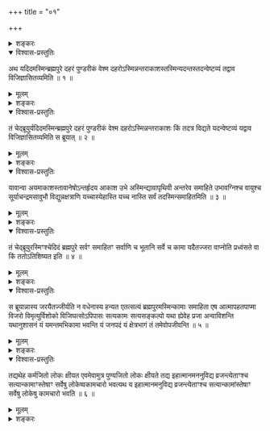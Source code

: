 +++
title = "०१"

+++

<details><summary>शङ्करः</summary>

यद्यपि दिग्देशकालादिभेदशून्यं ब्रह्म ‘सत् . . . एकमेवाद्वितीयम्’
‘आत्मैवेदं सर्वम्’ इति षष्ठसप्तमयोरधिगतम् , तथापि इह
मन्दबुद्धीनां दिग्देशादिभेदवद्वस्त्विति एवम्भाविता बुद्धिः न
शक्यते सहसा परमार्थाविषया कर्तुमिति, अनधिगम्य च ब्रह्म न
पुरुषार्थसिद्धिरिति, तदधिगमाय हृदयपुण्डरीकदेशः उपदेष्टव्यः ।
यद्यपि सत्सम्यक्प्रत्ययैकविषयं निर्गुणं च आत्मतत्त्वम् , तथापि
मन्दबुद्धीनां गुणवत्त्वस्येष्टत्वात्
सत्यकामादिगुणवत्त्वं च वक्तव्यम् । तथा
यद्यपि ब्रह्मविदां स्त्र्यादिविषयेभ्यः स्वयमेवोपरमो भवति,
तथाप्यानेकजन्मविषयसेवाभ्यासजनिता विषयविषया तृष्णा
न सहसा निवर्तयितुं शक्यत इति ब्रह्मचर्यादिसाधनविशेषो विधातव्यः । तथा
यद्यप्यात्मैकत्वविदां
गन्तृगमनगन्तव्याभावादविद्यादिशेषस्थितिनिमित्तक्षये
गगन इव विद्युदुद्भूत इव वायुः दग्धेन्धन इव अग्निः स्वात्मन्येव
निवृत्तिः, तथापि गन्तृगमनादिवासितबुद्धीनां
हृदयदेशगुणविशिष्टब्रह्मोपासकानां मूर्धन्यया
नाड्या गतिर्वक्तव्येत्यष्टमः प्रपाठक आरभ्यते ।
दिग्देशगुणगतिफलभेदशून्यं हि
परमार्थसदद्वयं ब्रह्म मन्दबुद्धीनामसदिव
प्रतिभाति । सन्मार्गस्थास्तावद्भवन्तु ततः शनैः परमार्थसदपि
ग्राहयिष्यामीति मन्यते श्रुतिः —
</details>

<details open><summary>विश्वास-प्रस्तुतिः</summary>

अथ यदिदमस्मिन्ब्रह्मपुरे दहरं पुण्डरीकं वेश्म
दहरोऽस्मिन्नन्तराकाशस्तस्मिन्यदन्तस्तदन्वेष्टव्यं
तद्वाव विजिज्ञासितव्यमिति ॥ १ ॥
</details>

<details><summary>मूलम्</summary>

अथ यदिदमस्मिन्ब्रह्मपुरे दहरं पुण्डरीकं वेश्म
दहरोऽस्मिन्नन्तराकाशस्तस्मिन्यदन्तस्तदन्वेष्टव्यं
तद्वाव विजिज्ञासितव्यमिति ॥ १ ॥
</details>

<details><summary>शङ्करः</summary>

अथ अनन्तरं यदिदं वक्ष्यमाणं दहरम् अल्पं पुण्डरीकं पुण्डरीकसदृशं वेश्मेव
वेश्म, द्वारपालादिमत्त्वात् । अस्मिन् ब्रह्मपुरे ब्रह्मणः परस्य पुरम्
— राज्ञोऽनेकप्रकृतिमद्यथा पुरम् , तथेदमनेकेन्द्रियमनोबुद्धिभिः
स्वाम्यर्थकारिभिर्युक्तमिति ब्रह्मपुरम् । पुरे च वेश्म
राज्ञो यथा, तथा तस्मिन्ब्रह्मपुरे शरीरे दहरं वेश्म, ब्रह्मण
उपलब्ध्यधिष्ठानमित्यर्थः । यथा विष्णोः सालग्रामः ।
अस्मिन्हि स्वविकारशुङ्गे देहे नामरूपव्याकरणाय प्रविष्टं सदाख्यं
ब्रह्म जीवेन आत्मनेत्युक्तम् । तस्मादस्मिन्हृदयपुण्डरीके वेश्मनि
उपसंहृतकरणैर्ब्राह्मविषयविरक्तैः विशेषतो
ब्रह्मचर्यसत्यसाधनाभ्यां युक्तैः
वक्ष्यमाणगुणवद्ध्यायमानैः ब्रह्मोपलभ्यत इति प्रकरणार्थः । दहरः अल्पतरः
अस्मिन्दहरे वेश्मनि वेश्मनः अल्पत्वात्तदन्तर्वर्तिनोऽल्पतरत्वं
वेश्मनः । अन्तराकाशः आकाशाख्यं ब्रह्म । ‘आकाशो वै नाम’ (छा.
उ. ८ । १४ । १) इति हि वक्ष्यति । आकाश इव अशरीरत्वात्
सूक्ष्मत्वसर्वगतत्वसामान्याच्च ।
तस्मिन्नाकाशाख्ये यदन्तः मध्ये तदन्वेष्टव्यम् । तद्वाव तदेव च
विशेषेण जिज्ञासितव्यं गुर्वाश्रयश्रवणाद्युपायैरन्विष्य च
साक्षात्करणीयमित्यर्थः ॥
</details>

<details open><summary>विश्वास-प्रस्तुतिः</summary>

तं चेद्ब्रूयुर्यदिदमस्मिन्ब्रह्मपुरे दहरं पुण्डरीकं वेश्म
दहरोऽस्मिन्नन्तराकाशः किं तदत्र विद्यते
यदन्वेष्टव्यं यद्वाव विजिज्ञासितव्यमिति स ब्रूयात् ॥ २ ॥
</details>

<details><summary>मूलम्</summary>

तं चेद्ब्रूयुर्यदिदमस्मिन्ब्रह्मपुरे दहरं पुण्डरीकं वेश्म
दहरोऽस्मिन्नन्तराकाशः किं तदत्र विद्यते
यदन्वेष्टव्यं यद्वाव विजिज्ञासितव्यमिति स ब्रूयात् ॥ २ ॥
</details>

<details><summary>शङ्करः</summary>

तं चेत् एवमुक्तवन्तमाचार्यं यदि ब्रूयुः अन्तेवासिनश्चोदयेयुः ; कथम् ?
यदिदमस्मिन्ब्रह्मपुरे परिच्छिन्ने अन्तः दहरं पुण्डरीकं वेश्म,
ततोऽप्यन्तः अल्पतर एव आकाशः । पुण्डरीक एव वेश्मनि तावत्किं
स्यात् । किं ततोऽल्पतरे खे यद्भवेदित्याहुः ।
दहरोऽस्मिन्नन्तराकाशः किं तदत्र
विद्यते, न किञ्चन विद्यत इत्यभिप्रायः । यदि नाम बदरमात्रं किमपि
विद्यते, किं तस्यान्वेषणेन विजिज्ञासनेन वा फलं
विजिज्ञासितुः स्यात् ? अतः यत्तत्रान्वेष्टव्यं
विजिज्ञासितव्यं वा न तेन प्रयोजनमित्युक्तवतः स आचार्यो ब्रूयादिति
श्रुतेर्वचनम् ॥
</details>

<details open><summary>विश्वास-प्रस्तुतिः</summary>

यावान्वा अयमाकाशस्तावानेषोऽन्तर्हृदय आकाश उभे अस्मिन्द्यावापृथिवी
अन्तरेव समाहिते उभावग्निश्च वायुश्च सूर्याचन्द्रमसावुभौ
विद्युन्नक्षत्राणि यच्चास्येहास्ति यच्च नास्ति सर्वं
तदस्मिन्समाहितमिति ॥ ३ ॥
</details>

<details><summary>मूलम्</summary>

यावान्वा अयमाकाशस्तावानेषोऽन्तर्हृदय आकाश उभे अस्मिन्द्यावापृथिवी
अन्तरेव समाहिते उभावग्निश्च वायुश्च सूर्याचन्द्रमसावुभौ
विद्युन्नक्षत्राणि यच्चास्येहास्ति यच्च नास्ति सर्वं
तदस्मिन्समाहितमिति ॥ ३ ॥
</details>

<details><summary>शङ्करः</summary>

शृणुत — तत्र यद्ब्रूथ पुण्डरीकान्तःस्थस्य खस्याल्पत्वात् तत्स्थमल्पतरं
स्यादिति, तदसत् । न हि खं पुण्डरीकवेश्मगतं पुण्डरीकादल्पतरं मत्वा
अवोचं दहरोऽस्मिन्नन्तराकाश इति । किं तर्हि, पुण्डरीकमल्पं
तदनुविधायि तत्स्थमन्तःकरणं पुण्डरीकाकाशपरिच्छिन्नं
तस्मिन्विशुद्धे संहृतकरणानां योगिनां स्वच्छ इवोदके
प्रतिबिम्बरूपमादर्श इव च शुद्धे स्वच्छं
विज्ञानज्योतिःस्वरूपावभासं तावन्मात्रं ब्रह्मोपलभ्यत इति
दहरोऽस्मिन्नन्तराकाश इत्यवोचाम अन्तःकरणोपाधिनिमित्तम् ।
स्वतस्तु यावान्वै प्रसिद्धः परिमाणतोऽयमाकाशः भौतिकः,
तावानेषोऽन्तर्हृदये आकाशः यस्मिन्नन्वेष्टव्यं
विजिज्ञासितव्यं च अवोचाम ।
नाप्याकाशतुल्यपरिमाणत्वमभिप्रेत्य
तावानित्युच्यते । किं तर्हि, ब्रह्मणोऽनुरूपस्य
दृष्टान्तान्तरस्याभावात् ।
कथं पुनर्न आकाशसममेव ब्रह्मेत्यवगम्यते, ‘येनावृतं खं च दिवं महीं च’ (तै.
ना. १), ‘तस्माद्वा एतस्मादात्मन आकाशः सम्भूतः’ (तै. उ. २ । १ । १),
‘एतस्मिन्नु खल्वक्षरे गार्ग्याकाशः’ (बृ. उ. ३ । ८ । ११)
इत्यादिश्रुतिभ्यः । किं च उभे अस्मिन्द्यावापृथिवी ब्रह्माकाशे
बुद्ध्युपाधिविशिष्टे अन्तरेव समाहिते सम्यगाहिते स्थिते । ‘यथा वा अरा
नाभौ’ (छा. उ. ७ । १५ । १) इत्युक्तं हि ; तथा उभावग्निश्च
वायुश्चेत्यादि समानम् । यच्च अस्य आत्मन
आत्मीयत्वेन देहवतोऽस्ति विद्यते इह लोके । तथा यच्च
आत्मीयत्वेन न विद्यते । नष्टं भविष्यच्च नास्तीत्युच्यते । न तु
अत्यन्तमेवासत् , तस्य हृद्याकाशे समाधानानुपपत्तेः ॥
</details>

<details open><summary>विश्वास-प्रस्तुतिः</summary>

तं चेद्ब्रूयुरस्मिꣳश्चेदिदं ब्रह्मपुरे सर्वꣳ समाहितꣳ सर्वाणि च भूतानि
सर्वे च कामा यदैतज्जरा वाप्नोति प्रध्वंसते वा किं ततोऽतिशिष्यत इति
॥ ४ ॥
</details>

<details><summary>मूलम्</summary>

तं चेद्ब्रूयुरस्मिꣳश्चेदिदं ब्रह्मपुरे सर्वꣳ समाहितꣳ सर्वाणि च भूतानि
सर्वे च कामा यदैतज्जरा वाप्नोति प्रध्वंसते वा किं ततोऽतिशिष्यत इति
॥ ४ ॥
</details>

<details><summary>शङ्करः</summary>

तं चेत् एवमुक्तवन्तं ब्रूयुः पुनरन्तेवासिनः — अस्मिंश्चेत् यथोक्ते चेत्
यदि ब्रह्मपुरे ब्रह्मपुरोपलक्षितान्तराकाशे इत्यर्थः । इदं सर्वं
समाहितं सर्वाणि च भूतानि सर्वे च कामाः ।
कथमाचार्येणानुक्ताः कामा
अन्तेवासिभिरुच्यन्ते ? नैष दोषः । यच्च अस्य
इहास्ति यच्च नास्तीत्युक्ता एव हि आचार्येण कामाः । अपि च
सर्वशब्देन च उक्ता एव कामाः । यदा यस्मिन्काले एतच्छरीरं
ब्रह्मपुराख्यं जरा वलीपलितादिलक्षणा वयोहानिर्वा आप्नोति,
शस्त्रादिना वा वृक्णं प्रध्वंसते विस्रंसते विनश्यति, किं
ततोऽन्यदतिशिष्यते ? घटाश्रितक्षीरदधिस्नेहादिवत् घटनाशे
देहनाशेऽपि देहाश्रयमुत्तरोत्तरं
पूर्वपूर्वनाशान्नश्यतीत्यभिप्रायः ।
एवं प्राप्ते नाशे किं ततोऽन्यत् यथोक्तादतिशिष्यते अवतिष्ठते, न
किञ्चनावतिष्ठत इत्यभिप्रायः ॥
</details>

<details open><summary>विश्वास-प्रस्तुतिः</summary>

स ब्रूयान्नास्य जरयैतज्जीर्यति न वधेनास्य हन्यत एतत्सत्यं
ब्रह्मपुरमस्मिन्कामाः समाहिता एष
आत्मापहतपाप्मा विजरो विमृत्युर्विशोको
विजिघत्सोऽपिपासः सत्यकामः सत्यसङ्कल्पो यथा
ह्येवेह प्रजा अन्वाविशन्ति यथानुशासनं यं यमन्तमभिकामा भवन्ति यं जनपदं यं
क्षेत्रभागं तं तमेवोपजीवन्ति ॥ ५ ॥
</details>

<details><summary>मूलम्</summary>

स ब्रूयान्नास्य जरयैतज्जीर्यति न वधेनास्य हन्यत एतत्सत्यं
ब्रह्मपुरमस्मिन्कामाः समाहिता एष
आत्मापहतपाप्मा विजरो विमृत्युर्विशोको
विजिघत्सोऽपिपासः सत्यकामः सत्यसङ्कल्पो यथा
ह्येवेह प्रजा अन्वाविशन्ति यथानुशासनं यं यमन्तमभिकामा भवन्ति यं जनपदं यं
क्षेत्रभागं तं तमेवोपजीवन्ति ॥ ५ ॥
</details>

<details><summary>शङ्करः</summary>

एवमन्तेवासिभिश्चोदितः स आचार्यो ब्रूयात् तन्मतिमपनयन् । कथम् ? अस्य
देहस्य जरया एतत् यथोक्तमन्तराकाशाख्यं ब्रह्म यस्मिन्सर्वं
समाहितं न जीर्यति देहवन्न विक्रियत इत्यर्थः । न च अस्य वधेन
शस्त्रादिघातेन एतद्धन्यते, यथा आकाशम् ; किमु ततोऽपि
सूक्ष्मतरमशब्दमस्पर्शं ब्रह्म
देहेन्द्रियादिदोषैर्न स्पृश्यत इत्यर्थः । कथं
देहेन्द्रियादिदोषैर्न स्पृश्यत इति एतस्मिन्नवसरे वक्तव्यं प्राप्तम् ,
तत्प्रकृतव्यासङ्गो मा भूदिति नोच्यते ।
इन्द्रविरोचनाख्यायिकायामुपरिष्टाद्वक्ष्यामो
युक्तितः । एतत्सत्यमवितथं ब्रह्मपुरं ब्रह्मैव पुरं ब्रह्मपुरम् ;
शरीराख्यं तु ब्रह्मपुरं ब्रह्मोपलक्षणार्थत्वात् । तत्तु
अनृतमेव, ‘वाचारम्भणं विकारो नामधेयम्’ (छा. उ. ६ । १ । ४), (छा. उ. ६ ।
१ । ५), (छा. उ. ६ । १ । ६) इति श्रुतेः । तद्विकारो अनृतेऽपरि देहशुङ्गे
ब्रह्मोपलभ्यत इति ब्रह्मपुरमित्युक्तं व्यावहारिकम् । सत्यं तु
ब्रह्मपुरमेतदेव ब्रह्म, सर्वव्यवहारास्पदत्वात् ।
अतः अस्मिन्पुण्डरीकोपलक्षिते ब्रह्मपुरे सर्वे कामाः, ये बहिर्भवद्भिः
प्रार्थ्यन्ते, ते अस्मिन्नेव स्वात्मनि समाहिताः । अतः
तत्प्राप्त्युपायमेवानुतिष्ठत,
बाह्यविषयतृष्णां त्यजत इत्यभिप्रायः । एष आत्मा भवतां
स्वरूपम् । शृणुत तस्य लक्षणम् — अपहतपाप्मा, अपहतः
पाप्मा धर्माधर्माख्यो यस्य सोऽयमपहतपाप्मा । तथा विजरः विगतजरः
विमृत्युश्च । तदुक्तं पूर्वमेव न वधेनास्य हन्यत इति ; किमर्थं
पुनरुच्यते ? यद्यपि देहसम्बन्धिभ्यां जरामृत्युभ्यां न
सम्बन्ध्यते, अन्यथापि सम्बन्धस्ताभ्यां
स्यादित्याशङ्कानिवृत्त्यर्थम् । विशोकः
विगतशोकः । शोको नाम इष्टादिवियोगनिमित्तो मानसः सन्तापः । विजिघत्सः
विगताशनेच्छः । अपिपासः अपानेच्छः । ननु अपहतपाप्मत्वेन जरादयः
शोकान्ताः प्रतिषिद्धा एव भवन्ति, कारणप्रतिषेधात् ।
धर्माधर्मकार्या हि ते इति । जरादिप्रतिषेधेन वा धर्माधर्मयोः
कार्याभावे विद्यमानयोरप्यसत्समत्वमिति पृथक्प्रतिषेधोऽनर्थकः स्यात् ।
सत्यमेवम् , तथापि धर्मकार्यानन्दव्यतिरेकेण स्वाभाविकानन्दो यथेश्वरे,
‘विज्ञानमानन्दं ब्रह्म’ (बृ. उ. ३ । ९ । २८) इति श्रुतेः, तथा
अधर्मकार्यजरादिव्यतिरेकेणापि जरादिदुःखस्वरूपं
स्वाभाविकं स्यादित्याशङ्क्येत । अतः युक्तस्तन्निवृत्तये जरादीनां
धर्माधर्माभ्यां पृथक्प्रतिषेधः । जरादिग्रहणं सर्वदुःखोपलक्षणार्थम् ।
पापनिमित्तानां तु दुःखानामानन्त्यात्प्रत्येकं च तत्प्रतिषेधस्य
अशक्यत्वात् सर्वदुःखप्रतिषेधार्थं
युक्तमेवापहतपाप्मत्ववचनम् । सत्याः
अवितथाः कामाः यस्य सोऽयं सत्यकामः । वितथा हि संसारिणां कामाः ; ईश्वरस्य
तद्विपरीताः । तथा कामहेतवः सङ्कल्पा अपि सत्याः यस्य स सत्यसङ्कल्पः ।
सङ्कल्पाः कामाश्च सुद्घसत्त्वोपाधिनिमित्ताः ईश्वरस्य, चित्रगुवत् ; न
स्वतः ‘नेति नेति’ (बृ. उ. २ । ३ । ६) इत्युक्तत्वात् । यथोक्तलक्षण एष
आत्मा विज्ञेयो गुरुभ्यः शास्त्रतश्च आत्मसंवेद्यतया च
स्वाराज्यकामैः । न चेद्विज्ञायते को दोषः
स्यादिति, शृणुत अत्र दोषं दृष्टान्तेन — यथा ह्येव इह
लोके प्रजाः अन्वाविशन्ति अनुवर्तन्ते यथानुशासनम् ; यथेह प्रजाः
अन्यं स्वामिनं मन्यमानाः तस्य स्वामिनो यथा यथानुशासनं तथा
तथान्वाविशन्ति । किम् ? यं यमन्तं प्रत्यन्तं जनपदं
क्षेत्रभागं च अभिकामाः अर्थिन्यः भवन्ति आत्मबुद्ध्यनुरूपम् , तं तमेव च
प्रत्यन्तादिम् उपजीवन्तीति । एष दृष्टान्तः अस्वातन्त्र्यदोषं प्रति
पुण्यफलोपभोगे ॥
</details>

<details open><summary>विश्वास-प्रस्तुतिः</summary>

तद्यथेह कर्मजितो लोकः क्षीयत एवमेवामुत्र पुण्यजितो लोकः क्षीयते तद्य
इहात्मानमननुविद्य व्रजन्त्येताꣳश्च सत्यान्कामाꣳस्तेषाꣳ सर्वेषु
लोकेष्वकामचारो भवत्यथ य इहात्मानमनुविद्य व्रजन्त्येताꣳश्च
सत्यान्कामांस्तेषाꣳ सर्वेषु लोकेषु कामचारो भवति ॥
६ ॥
</details>

<details><summary>मूलम्</summary>

तद्यथेह कर्मजितो लोकः क्षीयत एवमेवामुत्र पुण्यजितो लोकः क्षीयते तद्य
इहात्मानमननुविद्य व्रजन्त्येताꣳश्च सत्यान्कामाꣳस्तेषाꣳ सर्वेषु
लोकेष्वकामचारो भवत्यथ य इहात्मानमनुविद्य व्रजन्त्येताꣳश्च
सत्यान्कामांस्तेषाꣳ सर्वेषु लोकेषु कामचारो भवति ॥
६ ॥
</details>

<details><summary>शङ्करः</summary>

अथ अन्यो दृष्टान्तः तत्क्षयं प्रति तद्यथेहेत्यादिः । तत् तत्र यथा इह
लोके तासामेव स्वाम्यनुशासनानुवर्तिनीनां प्रजानां सेवादिजितो लोकः
पराधीनोपभोगः क्षीयते अन्तवान्भवति । अथ इदानीं दार्ष्टान्तिकमुपसंहरति —
एवमेव अमुत्र अग्निहोत्रादिपुण्यजितो लोकः पराधीनोपभोगः क्षीयत एवेति ।
उक्तः दोषः एषामिति विषयं दर्शयति — तद्य इत्यादिना । तत् तत्र ये इह
अस्मिंल्लोके ज्ञानकर्मणोरधिकृताः योग्याः सन्तः आत्मानं
यथोक्तलक्षणं शास्त्राचार्योपदिष्टमननुविद्य यथोपदेशमनु
स्वसंवेद्यतामकृत्वा व्रजन्ति देहादस्मात्प्रयन्ति, य
एतांश्च यथोक्तान् सत्यान् सत्यसङ्कल्पकार्यांश्च
स्वात्मस्थान्कामान् अननुविद्य व्रजन्ति, तेषां
सर्वेषु लोकेषु अकामचारः अस्वतन्त्रता भवति — यथा
राजानुशासनानुवर्तिनीनां प्रजानामित्यर्थः ।
अथ ये अन्ये इह लोके आत्मानं शास्त्राचार्योपदेशमनुविद्य
स्वात्मसंवेद्यतामापाद्य व्रजन्ति यथोक्तांश्च
सत्यान्कामान् , तेषां सर्वेषु लोकेषु कामचारो भवति — राज्ञ इव सार्वभौमस्य
इह लोके ॥

इति प्रथमखण्डभाष्यम् ॥
</details>

